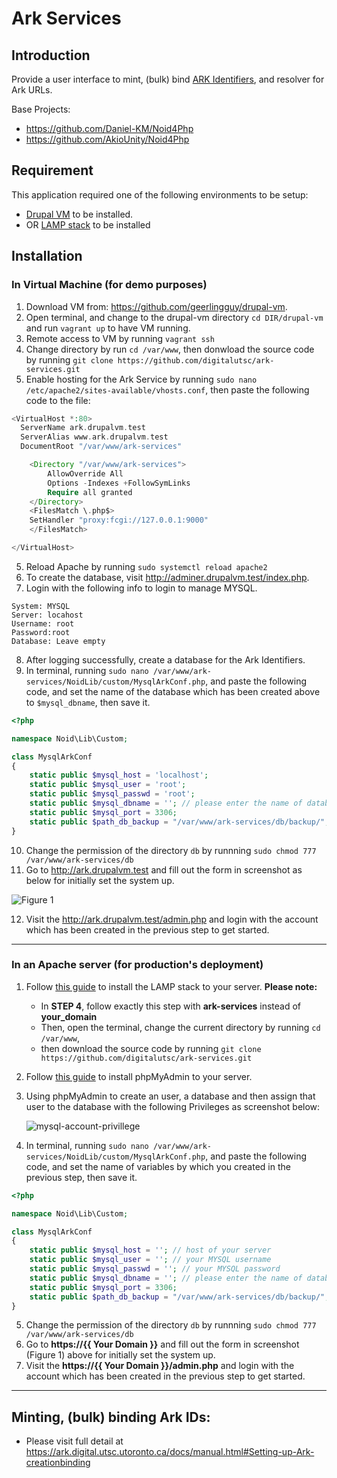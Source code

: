 # Ark Services

## Introduction 

Provide a user interface to mint, (bulk) bind [ARK Identifiers](https://wiki.lyrasis.org/display/ARKs/ARK+Identifiers+FAQ), and resolver for Ark URLs.

Base Projects:
* https://github.com/Daniel-KM/Noid4Php
* https://github.com/AkioUnity/Noid4Php

## Requirement

This application required one of the following environments to be setup: 
* [Drupal VM](https://github.com/geerlingguy/drupal-vm) to be installed.
* OR [LAMP stack](https://www.digitalocean.com/community/tutorials/how-to-install-linux-apache-mysql-php-lamp-stack-on-ubuntu-20-04) to be installed

## Installation

### In Virtual Machine (for demo purposes)

1. Download VM from: https://github.com/geerlingguy/drupal-vm.
2. Open terminal, and change to the drupal-vm directory `cd DIR/drupal-vm` and run `vagrant up` to have VM running.    
3. Remote access to VM by running `vagrant ssh`
4. Change directory by run `cd /var/www`, then donwload the source code by running `git clone https://github.com/digitalutsc/ark-services.git` 
5. Enable hosting for the Ark Service by running `sudo nano /etc/apache2/sites-available/vhosts.conf`, then paste the following code to the file:

````php
<VirtualHost *:80>
  ServerName ark.drupalvm.test
  ServerAlias www.ark.drupalvm.test
  DocumentRoot "/var/www/ark-services"

    <Directory "/var/www/ark-services">
        AllowOverride All
        Options -Indexes +FollowSymLinks
        Require all granted
    </Directory>
    <FilesMatch \.php$>
    SetHandler "proxy:fcgi://127.0.0.1:9000"
    </FilesMatch>

</VirtualHost>
````
5. Reload Apache by running `sudo systemctl reload apache2`
6. To create the database, visit http://adminer.drupalvm.test/index.php.
7. Login with the following info to login to manage MYSQL.
````
System: MYSQL
Server:	locahost
Username: root	
Password:root	
Database: Leave empty	
````
8. After logging successfully, create a database for the Ark Identifiers.
9. In terminal, running `sudo nano /var/www/ark-services/NoidLib/custom/MysqlArkConf.php`, and paste the following code, and set the name of the database which has been created above to `$mysql_dbname`, then save it. 
````php
<?php

namespace Noid\Lib\Custom;

class MysqlArkConf
{
    static public $mysql_host = 'localhost';
    static public $mysql_user = 'root';
    static public $mysql_passwd = 'root';
    static public $mysql_dbname = ''; // please enter the name of database which you have just created.  
    static public $mysql_port = 3306;
    static public $path_db_backup = "/var/www/ark-services/db/backup/";
}

````
10. Change the permission of the directory `db` by runnning `sudo chmod 777 /var/www/ark-services/db`
11. Go to http://ark.drupalvm.test and fill out the form in screenshot as below for initially set the system up.

![Figure 1](https://raw.githubusercontent.com/digitalutsc/ark-services/master/docs/images/Screen%20Shot%202020-12-09%20at%208.33.09%20AM.png) 


12. Visit the http://ark.drupalvm.test/admin.php and login with the account which has been created in the previous step to get started.

----------------------------------
### In an Apache server (for production's deployment)
1. Follow [this guide](https://www.digitalocean.com/community/tutorials/how-to-install-linux-apache-mysql-php-lamp-stack-on-ubuntu-20-04) to install the LAMP stack to your server. **Please note:**
    * In **STEP 4**, follow exactly this step with **ark-services** instead of **your_domain**
    * Then, open the terminal, change the current directory by running `cd /var/www`,
    * then download the source code by running `git clone https://github.com/digitalutsc/ark-services.git` 
2. Follow [this guide](https://www.digitalocean.com/community/tutorials/how-to-install-and-secure-phpmyadmin-on-ubuntu-20-04) to install phpMyAdmin to your server.
3. Using phpMyAdmin to create an user, a database and then assign that user to the database with the following Privileges as screenshot below:
   
   ![mysql-account-privillege](https://raw.githubusercontent.com/digitalutsc/ark-services/master/docs/images/Screen%20Shot%202020-10-22%20at%2012.42.35%20PM.png)
   

4. In terminal, running `sudo nano /var/www/ark-services/NoidLib/custom/MysqlArkConf.php`, and paste the following code, and set the name of variables by which you created in the previous step, then save it.

````php
<?php

namespace Noid\Lib\Custom;

class MysqlArkConf
{
    static public $mysql_host = ''; // host of your server
    static public $mysql_user = ''; // your MYSQL username
    static public $mysql_passwd = ''; // your MYSQL password
    static public $mysql_dbname = ''; // please enter the name of database which you have just created.  
    static public $mysql_port = 3306;
    static public $path_db_backup = "/var/www/ark-services/db/backup/"; // backup directory for database snapshot
}

````

5. Change the permission of the directory `db` by runnning `sudo chmod 777 /var/www/ark-services/db`
6. Go to **https://{{ Your Domain }}** and fill out the form in screenshot (Figure 1) above for initially set the system up.
7. Visit the **https://{{ Your Domain }}/admin.php** and login with the account which has been created in the previous step to get started.

----------------------------------

## Minting, (bulk) binding Ark IDs: 
* Please visit full detail at https://ark.digital.utsc.utoronto.ca/docs/manual.html#Setting-up-Ark-creationbinding


   
